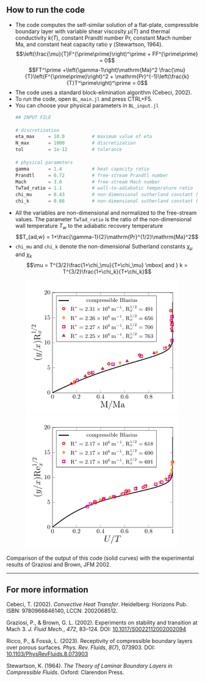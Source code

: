 ## How to run the code
- The code computes the self-similar solution of a flat-plate, compressible boundary layer with variable shear viscosity $\mu(T)$ and thermal conductivity $k(T)$, constant Prandtl number Pr, constant Mach number Ma, and constant heat capacity ratio $\gamma$ (Stewartson, 1964). 
  $$\left(\frac{\mu}{T}F^{\prime\prime}\right)^\prime + FF^{\prime\prime} = 0$$
  $$FT^\prime +\left(\gamma-1\right)\mathrm{Ma}^2 \frac{\mu}{T}\left(F^{\prime\prime}\right)^2 + \mathrm{Pr}^{-1}\left(\frac{k}{T}T^\prime\right)^\prime = 0$$
- The code uses a standard block-elimination algorithm (Cebeci, 2002).
- To run the code, open `BL_main.jl` and press CTRL+F5.
- You can choose your physical parameters in `BL_input.jl`
    ```julia
    ## INPUT FILE

    # discretization
    eta_max     = 10.0          # maximum value of eta
    N_max       = 1000          # discretization
    tol         = 1e-12         # tolerance

    # physical parameters
    gamma       = 1.4           # heat capacity ratio
    Prandtl     = 0.72          # free-stream Prandtl number
    Mach        = 3.0           # free-stream Mach number
    TwTad_ratio = 1.1           # wall-to-adiabatic temperature ratio
    chi_mu      = 0.43          # non-dimensional sutherland constant (viscosity)
    chi_k       = 0.66          # non-dimensional sutherland constant (conductivity)
    ```
- All the variables are non-dimensional and normalized to the free-stream values. The parameter `TwTad_ratio` is the ratio of the non-dimensional wall temperature $T_w$ to the adiabatic recovery temperature
   $$T_{ad,w} = 1+\frac{\gamma-1}{2}\mathrm{Pr}^{1/2}\mathrm{Ma}^2$$
- `chi_mu` and `chi_k` denote the non-dimensional Sutherland constants $\chi_\mu$ and $\chi_k$
  $$\mu = T^{3/2}\frac{1+\chi_\mu}{T+\chi_\mu} \mbox{ and } k = T^{3/2}\frac{1+\chi_k}{T+\chi_k}$$

<p align="center">
  <img src="figures/graziosi_thesis_M.png" alt="Comparison of the output of this code (solid curves) with the experimental results of Graziosi and Brown, JFM 2002." width="400">
  <img src="figures/graziosi_thesis_rhoU.png" alt="Comparison of the output of this code (solid curves) with the experimental results of Graziosi and Brown, JFM 2002." width="400">
  <figcaption>Comparison of the output of this code (solid curves) with the experimental results of Graziosi and Brown, JFM 2002.</figcaption>
</p>

---
## For more information

Cebeci, T. (2002). *Convective Heat Transfer*. Heidelberg: Horizons Pub. ISBN: 9780966846140, LCCN: 2002068512.

Graziosi, P., & Brown, G. L. (2002). Experiments on stability and transition at Mach 3. *J. Fluid Mech.*, *472*, 83–124. DOI: [10.1017/S0022112002002094](https://doi.org/10.1017/S0022112002002094)

Ricco, P., & Fossà, L. (2023). Receptivity of compressible boundary layers over porous surfaces. *Phys. Rev. Fluids*, *8*(7), 073903. DOI: [10.1103/PhysRevFluids.8.073903](https://doi.org/10.1103/PhysRevFluids.8.073903)

Stewartson, K. (1964). *The Theory of Laminar Boundary Layers in Compressible Fluids*. Oxford: Clarendon Press.
